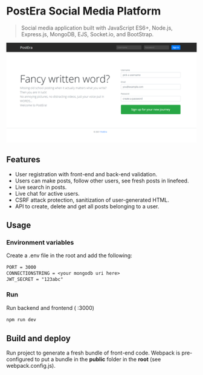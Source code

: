 # PostEra Social Media Platform

> Social media application built with JavaScript ES6+, Node.js, Express.js, MongoDB, EJS, Socket.io, and BootStrap.

![screenshot](public/images/screenshot.png)

## Features

- User registration with front-end and back-end validation.
- Users can make posts, follow other users, see fresh posts in linefeed.
- Live search in posts.
- Live chat for active users.
- CSRF attack protection, sanitization of user-generated HTML.
- API to create, delete and get all posts belonging to a user.

## Usage

### Environment variables

Create a .env file in the root and add the following:

```
PORT = 3000
CONNECTIONSTRING = <your mongodb uri here>
JWT_SECRET = "123abc"
```

### Run

Run backend and frontend ( :3000)

```js
npm run dev
```

## Build and deploy

Run project to generate a fresh bundle of front-end code.
Webpack is pre-configured to put a bundle in the **public** folder in the **root** (see webpack.config.js).
